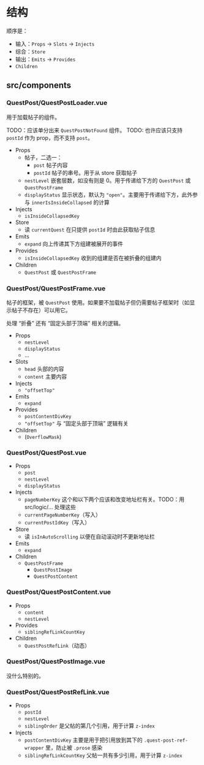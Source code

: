 # 结构

顺序是：

- 输入：`Props` -> `Slots` -> `Injects`
- 综合：`Store`
- 输出：`Emits` -> `Provides`
- `Children`

## src/components

### QuestPost/QuestPostLoader.vue

用于加载帖子的组件。

TODO：应该单分出来 `QuestPostNotFound` 组件。 TODO: 也许应该只支持 `postId` 作为 prop，而不支持 `post`。

- Props
  - 帖子，二选一：
    - `post` 帖子内容
    - `postId` 帖子的串号。用于从 store 获取帖子
  - `nestLevel` 嵌套层数，如没有则是 0。用于传递给下方的 `QuestPost` 或 `QuestPostFrame`
  - `displayStatus` 显示状态，默认为 `"open"`。主要用于传递给下方，此外参与 `innerIsInsideCollapsed`
    的计算
- Injects
  - `isInsideCollapsedKey`
- Store
  - 读 `currentQuest` 在只提供 `postId` 时由此获取帖子信息
- Emits
  - `expand` 向上传递其下方组建被展开的事件
- Provides
  - `isInsideCollapsedKey` 收到的组建是否在被折叠的组建内
- Children
  - `QuestPost` 或 `QuestPostFrame`

### QuestPost/QuestPostFrame.vue

帖子的框架，被 `QuestPost` 使用。如果要不加载帖子但仍需要帖子框架时（如显示帖子不存在）可以用它。

处理 “折叠” 还有 “固定头部于顶端” 相关的逻辑。

- Props
  - `nestLevel`
  - `displayStatus`
  - …
- Slots
  - `head` 头部的内容
  - `content` 主要内容
- Injects
  - `"offsetTop"`
- Emits
  - `expand`
- Provides
  - `postContentDivKey`
  - `"offsetTop"` 与 “固定头部于顶端” 逻辑有关
- Children
  - (`OverflowMask`)

### QuestPost/QuestPost.vue

- Props
  - `post`
  - `nestLevel`
  - `displayStatus`
- Injects
  - `pageNumberKey` 这个和以下两个应该和改变地址栏有关。TODO：用 src/logic/… 处理这些
  - `currentPageNumberKey`（写入）
  - `currentPostIdKey`（写入）
- Store
  - 读 `isInAutoScrolling` 以便在自动滚动时不更新地址栏
- Emits
  - `expand`
- Children
  - `QuestPostFrame`
    - `QuestPostImage`
    - `QuestPostContent`

### QuestPost/QuestPostContent.vue

- Props
  - `content`
  - `nestLevel`
- Provides
  - `siblingRefLinkCountKey`
- Children
  - `QuestPostRefLink`（动态）

### QuestPost/QuestPostImage.vue

没什么特别的。

### QuestPost/QuestPostRefLink.vue

- Props
  - `postId`
  - `nestLevel`
  - `siblingOrder` 是父帖的第几个引用，用于计算 `z-index`
- Injects
  - `postContentDivKey` 主要是用于把引用放到其下的 `.quest-post-ref-wrapper` 里，防止被 `.prose`
    感染
  - `siblingRefLinkCountKey` 父帖一共有多少引用，用于计算 `z-index`
